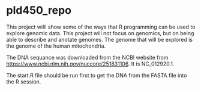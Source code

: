 # pld450_repo

This project willl show some of the ways that R programming can be used to explore genomic data. This project will not focus on genomics, but on being able to describe and anotate genomes. The genome that will be explored is the genome of the human mitochondria. 

The DNA sequance was downloaded from the NCBI website from https://www.ncbi.nlm.nih.gov/nuccore/251831106. It is NC_012920.1. 

The start.R file should be run first to get the DNA from the FASTA file into the R session. 
